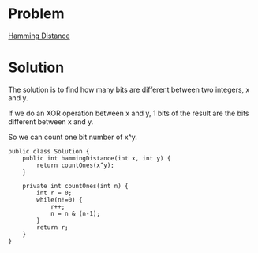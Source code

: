 # Problem

[Hamming Distance](https://leetcode.com/problems/hamming-distance/#/description)

# Solution

The solution is to find how many bits are different between two integers, x and y.  

If we do an XOR operation between x and y, 1 bits of the result are the bits different between x and y.   

So we can count one bit number of x^y.

```
public class Solution {
    public int hammingDistance(int x, int y) {
        return countOnes(x^y);
    }
    
    private int countOnes(int n) {
        int r = 0;
        while(n!=0) {
            r++;
            n = n & (n-1);
        }
        return r;
    }
}
```

